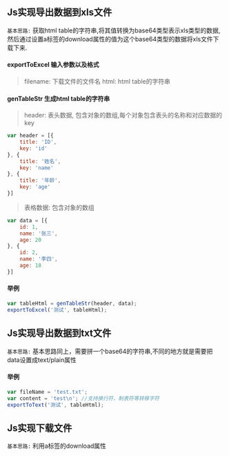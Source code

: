 ## Js实现导出数据到xls文件
`基本思路:` 获取html table的字符串,将其值转换为base64类型表示xls类型的数据,然后通过设置a标签的download属性的值为这个base64类型的数据将xls文件下载下来.

#### exportToExcel 输入参数以及格式
> filename: 下载文件的文件名
> html: html table的字符串

#### genTableStr 生成html table的字符串
> header: 表头数据, 包含对象的数组,每个对象包含表头的名称和对应数据的key

```js
var header = [{
	title: 'ID',
	key: 'id'
}, {
	title: '姓名',
	key: 'name'
}, {
	title: '年龄',
	key: 'age'
}]
```

>表格数据: 包含对象的数组

```js
var data = [{
	id: 1,
	name: '张三',
	age: 20
}, {
	id: 2,
	name: '李四',
	age: 18
}]
```

#### 举例
```js
var tableHtml = genTableStr(header, data);
exportToExcel('测试', tableHtml);
```

## Js实现导出数据到txt文件
`基本思路:` 基本思路同上，需要拼一个base64的字符串,不同的地方就是需要把data设置成text/plain属性


#### 举例
```js
var fileName = 'test.txt';
var content = 'test\n'; //支持换行符，制表符等转移字符
exportToText('测试', tableHtml);
```

## Js实现下载文件
`基本思路:` 利用a标签的download属性